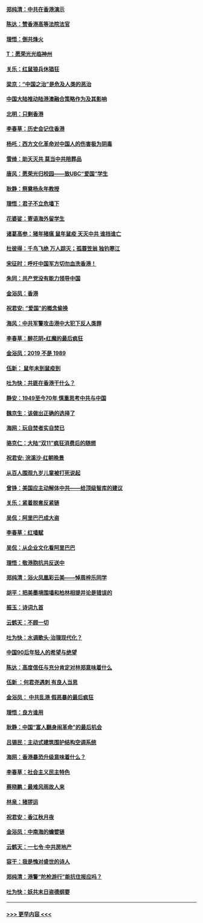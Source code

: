 #### [郑纯清：中共在香港演示](../pages/nsc993/n11670539.md?t=11212233) 
#### [陈达：赞香港高等法院法官](../pages/nsc993/n11669542.md?t=11212233) 
#### [理悟：倒共烽火](../pages/nsc993/n11668844.md?t=11212233) 
#### [T：愿荣光光临神州](../pages/nsc993/n11668421.md?t=11212233) 
#### [关乐：红鼠狼兵休猖狂](../pages/nsc993/n11668378.md?t=11212233) 
#### [梁京：“中国之治”是危及人类的恶治](../pages/nsc993/n11668328.md?t=11212233) 
#### [中国大陆推动陆港澳融合策略作为及其影响](../pages/nsc993/n11668157.md?t=11212233) 
#### [北明：只剩香港](../pages/nsc993/n11668002.md?t=11212233) 
#### [李春草：历史会记住香港](../pages/nsc993/n11667927.md?t=11212233) 
#### [杨吒：西方文化革命对中国人的伤害极为阴毒](../pages/nsc993/n11664521.md?t=11212233) 
#### [雪绮：助天灭共 莫当中共陪葬品](../pages/nsc993/n11662650.md?t=11212233) 
#### [唐风：愿荣光归校园——致UBC“爱国”学生](../pages/nsc993/n11662194.md?t=11212233) 
#### [耿静：祭奠杨永年教授](../pages/nsc993/n11662514.md?t=11212233) 
#### [理悟：君子不立危墙下](../pages/nsc993/n11662172.md?t=11212233) 
#### [花婆娑：寄语海外留学生](../pages/nsc993/n11662121.md?t=11212233) 
#### [诸葛高参：猪年猪瘟 鼠年鼠疫 天灭中共 谁挡谁亡](../pages/nsc993/n11661980.md?t=11212233) 
#### [杜彼得：千鸟飞绝 万人踪灭；孤蓑笠翁 独钓寒江](../pages/nsc993/n11661170.md?t=11212233) 
#### [宋征时：呼吁中国军方切勿血洗香港！](../pages/nsc993/n11415318.md?t=11212233) 
#### [朱同：共产党没有能力领导中国](../pages/nsc993/n11660421.md?t=11212233) 
#### [金浴凤：香港](../pages/nsc993/n11660419.md?t=11212233) 
#### [祝君安: “爱国”的概念偷换](../pages/nsc993/n11659706.md?t=11212233) 
#### [海风：中共军警攻击港中大犯下反人类罪](../pages/nsc993/n11659632.md?t=11212233) 
#### [李春草：醉花阴•红魔的最后疯狂](../pages/nsc993/n11659287.md?t=11212233) 
#### [金浴凤：2019 不是 1989](../pages/nsc993/n11657663.md?t=11212233) 
#### [伍新： 鼠年未到鼠疫到](../pages/nsc993/n11655098.md?t=11212233) 
#### [吐为快：共匪在香港干什么？](../pages/nsc993/n11654891.md?t=11212233) 
#### [静安：1949至今70年 慎重思考中共与中国](../pages/nsc993/n11651244.md?t=11212233) 
#### [魏京生：该做出正确的选择了](../pages/nsc993/n11653084.md?t=11212233) 
#### [海网：玩自焚者实自焚已](../pages/nsc993/n11652423.md?t=11212233) 
#### [骆克仁：大陆“双11”疯狂消费后的随想](../pages/nsc993/n11652305.md?t=11212233) 
#### [祝君安: 浣溪沙·红朝晚景](../pages/nsc993/n11652258.md?t=11212233) 
#### [从百人围观九岁儿童被打死说起](../pages/nsc993/n11651030.md?t=11212233) 
#### [曾铮：美国应主动解体中共——给顶级智库的建议](../pages/nsc993/n11649888.md?t=11212233) 
#### [关乐：紧着脱套反紧链](../pages/nsc993/n11649069.md?t=11212233) 
#### [吴侃：阿里巴巴成大盗](../pages/nsc993/n11645523.md?t=11212233) 
#### [李春草：红墙赋](../pages/nsc993/n11646389.md?t=11212233) 
#### [吴侃：从企业文化看阿里巴巴](../pages/nsc993/n11645476.md?t=11212233) 
#### [理悟：敬港胞抗共反送中](../pages/nsc993/n11645466.md?t=11212233) 
#### [郑纯清：浴火凤凰彩云美——悼周梓乐同学](../pages/nsc993/n11645155.md?t=11212233) 
#### [胡平：把美墨境围墙和柏林相提并论是错误的](../pages/nsc993/n11645134.md?t=11212233) 
#### [振玉：诗词九首](../pages/nsc993/n11644081.md?t=11212233) 
#### [云鹤天：不顾一切](../pages/nsc993/n11643508.md?t=11212233) 
#### [吐为快：水调歌头·治理现代化？](../pages/nsc993/n11643485.md?t=11212233) 
#### [中国90后年轻人的希望与绝望](../pages/nsc993/n11642317.md?t=11212233) 
#### [陈达：高度信任与充分肯定对林郑意味着什么](../pages/nsc993/n11641441.md?t=11212233) 
#### [伍新 ：何君尧遇刺 有良人当思](../pages/nsc993/n11641503.md?t=11212233) 
#### [金浴凤： 中共乱港  假恶暴的最后疯狂](../pages/nsc993/n11641495.md?t=11212233) 
#### [理悟：良方谁用](../pages/nsc993/n11641463.md?t=11212233) 
#### [耿静：中国“富人翻身闹革命”的最后机会](../pages/nsc993/n11640655.md?t=11212233) 
#### [吕锡民：主动式建筑围护结构空调系统](../pages/nsc993/n11640168.md?t=11212233) 
#### [海网：香港暴恐升级意味着什么？](../pages/nsc993/n11635904.md?t=11212233) 
#### [李春草：社会主义民主特色](../pages/nsc993/n11634657.md?t=11212233) 
#### [蔡晓鹏：最难风雨故人来](../pages/nsc993/n11633145.md?t=11212233) 
#### [林泉：猪猡运](../pages/nsc993/n11631469.md?t=11212233) 
#### [祝君安：香江秋月夜](../pages/nsc993/n11631440.md?t=11212233) 
#### [金浴凤：中南海的蟾嬖链](../pages/nsc993/n11631290.md?t=11212233) 
#### [云鹤天：一七令·中共房地产](../pages/nsc993/n11630084.md?t=11212233) 
#### [容干：我是愧对盛世的诗人](../pages/nsc993/n11630059.md?t=11212233) 
#### [郑纯清：港警“陀枪游行”能抗住报应吗？](../pages/nsc993/n11629999.md?t=11212233) 
#### [吐为快：妖共末日盗德纲要](../pages/nsc993/n11628610.md?t=11212233) 

----
#### [ >>> 更早内容 <<< ](../indexes/nsc993-earlier.md)
